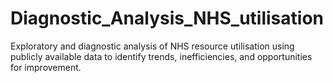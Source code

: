 # Diagnostic_Analysis_NHS_utilisation
Exploratory and diagnostic analysis of NHS resource utilisation using publicly available data to identify trends, inefficiencies, and opportunities for improvement.
